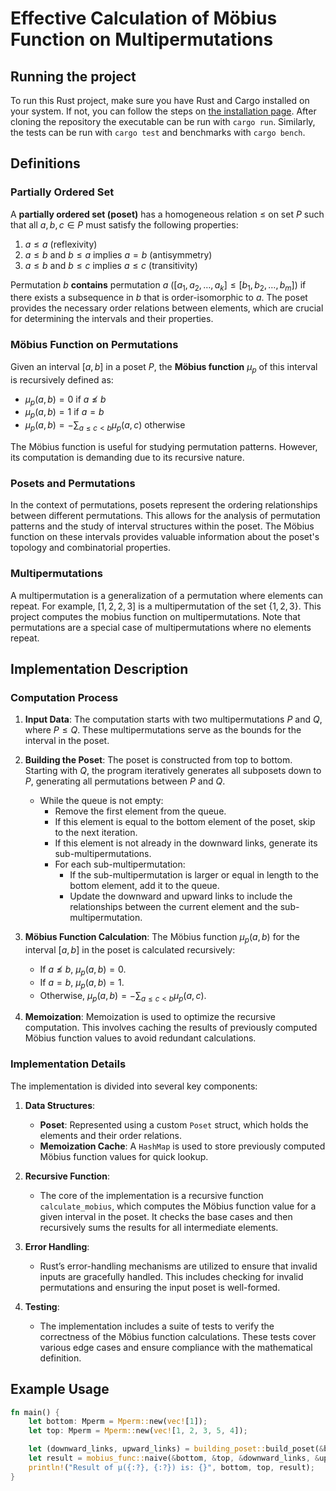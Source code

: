 

# Effective Calculation of Möbius Function on Multipermutations

## Running the project

To run this Rust project, make sure you have Rust and Cargo installed on your system. If not, you can follow the steps on [the installation page](https://www.rust-lang.org/tools/install). After cloning the repository the executable can be run with `cargo run`. Similarly, the tests can be run with `cargo test` and benchmarks with `cargo bench`.

## Definitions

### Partially Ordered Set

A **partially ordered set (poset)** has a homogeneous relation $\leq$ on set $P$ such that all $a, b, c \in P$ must satisfy the following properties:

1. $a \leq a$ (reflexivity)
2. $a \leq b$ and $b \leq a$ implies $a = b$ (antisymmetry)
3. $a \leq b$ and $b \leq c$ implies $a \leq c$ (transitivity)

Permutation $b$ **contains** permutation $a$ ($[a_1, a_2, \ldots, a_k] \leq [b_1, b_2, \ldots, b_m]$) if there exists a subsequence in $b$ that is order-isomorphic to $a$. The poset provides the necessary order relations between elements, which are crucial for determining the intervals and their properties.

### Möbius Function on Permutations

Given an interval $[a, b]$ in a poset $P$, the **Möbius function** $\mu_p$ of this interval is recursively defined as:

- $\mu_p(a, b) = 0$ if $a \not\leq b$
- $\mu_p(a, b) = 1$ if $a = b$
- $\mu_p(a, b) = -\sum_{a \leq c < b} \mu_p(a, c)$ otherwise

The Möbius function is useful for studying permutation patterns. However, its computation is demanding due to its recursive nature. 

### Posets and Permutations

In the context of permutations, posets represent the ordering relationships between different permutations. This allows for the analysis of permutation patterns and the study of interval structures within the poset. The Möbius function on these intervals provides valuable information about the poset's topology and combinatorial properties.

### Multipermutations
A multipermutation is a generalization of a permutation where elements can repeat. For example, $[1, 2, 2, 3]$ is a multipermutation of the set $\{1, 2, 3\}$. This project computes the mobius function on multipermutations. Note that permutations are a special case of multipermutations where no elements repeat.

## Implementation Description

### Computation Process

1. **Input Data**: The computation starts with two multipermutations $P$ and $Q$, where $P \leq Q$. These multipermutations serve as the bounds for the interval in the poset.

2. **Building the Poset**: The poset is constructed from top to bottom. Starting with $Q$, the program iteratively generates all subposets down to $P$, generating all permutations between $P$ and $Q$.
   - While the queue is not empty:
     - Remove the first element from the queue.
     - If this element is equal to the bottom element of the poset, skip to the next iteration.
     - If this element is not already in the downward links, generate its sub-multipermutations.
     - For each sub-multipermutation:
       - If the sub-multipermutation is larger or equal in length to the bottom element, add it to the queue.
       - Update the downward and upward links to include the relationships between the current element and the sub-multipermutation.
      
3. **Möbius Function Calculation**: The Möbius function $\mu_p(a, b)$ for the interval $[a, b]$ in the poset is calculated recursively:
    - If $a \not\leq b$, $\mu_p(a, b) = 0$.
    - If $a = b$, $\mu_p(a, b) = 1$.
    - Otherwise, $\mu_p(a, b) = -\sum_{a \leq c < b} \mu_p(a, c)$.

4. **Memoization**: Memoization is used to optimize the recursive computation. This involves caching the results of previously computed Möbius function values to avoid redundant calculations.

### Implementation Details

The implementation is divided into several key components:

1. **Data Structures**:
    - **Poset**: Represented using a custom `Poset` struct, which holds the elements and their order relations.
    - **Memoization Cache**: A `HashMap` is used to store previously computed Möbius function values for quick lookup.

2. **Recursive Function**:
    - The core of the implementation is a recursive function `calculate_mobius`, which computes the Möbius function value for a given interval in the poset. It checks the base cases and then recursively sums the results for all intermediate elements.

3. **Error Handling**:
    - Rust’s error-handling mechanisms are utilized to ensure that invalid inputs are gracefully handled. This includes checking for invalid permutations and ensuring the input poset is well-formed.

4. **Testing**:
    - The implementation includes a suite of tests to verify the correctness of the Möbius function calculations. These tests cover various edge cases and ensure compliance with the mathematical definition.

## Example Usage

```rust
fn main() {
    let bottom: Mperm = Mperm::new(vec![1]);
    let top: Mperm = Mperm::new(vec![1, 2, 3, 5, 4]);

    let (downward_links, upward_links) = building_poset::build_poset(&bottom, &top);
    let result = mobius_func::naive(&bottom, &top, &downward_links, &upward_links);
    println!("Result of μ({:?}, {:?}) is: {}", bottom, top, result);
}
```
